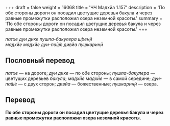+++
draft = false
weight = 16068
title = 'ЧЧ Мадхйа 1.157'
description = 'По обе стороны дороги он посадил цветущие деревья бакула и через равные промежутки расположил озера неземной красоты.'
summary = 'По обе стороны дороги он посадил цветущие деревья бакула и через равные промежутки расположил озера неземной красоты.'
+++

_патхе дуи дике пушпа-бакулера ш́рен̣ӣ  
мадхйе мадхйе дуи-па̄ш́е дивйа пушкарин̣ӣ_

## Пословный перевод

_патхе_ — на дороге; _дуи_ _дике_ — по обе стороны; _пушпа_\-_бакулера_ — цветущих деревьев _бакула_; _мадхйе_ _мадхйе_ — в самой середине; _дуи_\-_па̄ш́е_ — с двух сторон; _дивйа_ — божественные; _пушкарин̣ӣ_ — озера.

## Перевод

**По обе стороны дороги он посадил цветущие деревья бакула и через равные промежутки расположил озера неземной красоты.**
